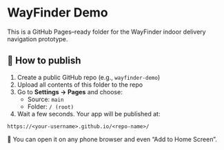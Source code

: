 # WayFinder Demo

This is a GitHub Pages–ready folder for the WayFinder indoor delivery navigation prototype.

## 🚀 How to publish

1. Create a public GitHub repo (e.g., `wayfinder-demo`)
2. Upload all contents of this folder to the repo
3. Go to **Settings → Pages** and choose:
   - Source: `main`
   - Folder: `/ (root)`
4. Wait a few seconds. Your app will be published at:

```
https://<your-username>.github.io/<repo-name>/
```

📱 You can open it on any phone browser and even “Add to Home Screen”.